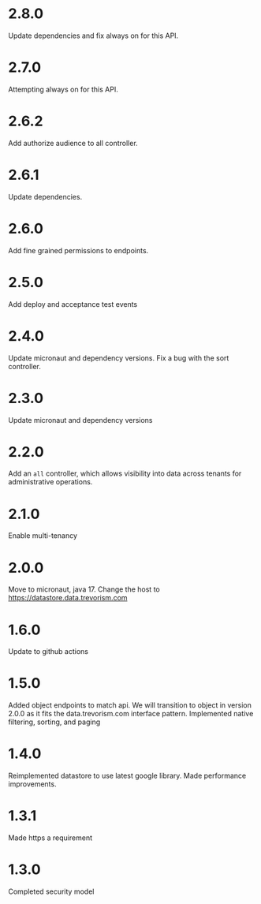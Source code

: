 # 2.8.0

Update dependencies and fix always on for this API.

# 2.7.0

Attempting always on for this API.

# 2.6.2

Add authorize audience to all controller.

# 2.6.1

Update dependencies.

# 2.6.0

Add fine grained permissions to endpoints.

# 2.5.0

Add deploy and acceptance test events

# 2.4.0

Update micronaut and dependency versions. Fix a bug with the sort controller.

# 2.3.0

Update micronaut and dependency versions

# 2.2.0

Add an `all` controller, which allows visibility into data across tenants for administrative operations.

# 2.1.0

Enable multi-tenancy

# 2.0.0

Move to micronaut, java 17. Change the host to https://datastore.data.trevorism.com

# 1.6.0

Update to github actions

# 1.5.0

Added object endpoints to match api. We will transition to object in version 2.0.0 as it fits the data.trevorism.com interface pattern.
Implemented native filtering, sorting, and paging

# 1.4.0

Reimplemented datastore to use latest google library. Made performance improvements.

# 1.3.1

Made https a requirement

# 1.3.0

Completed security model

